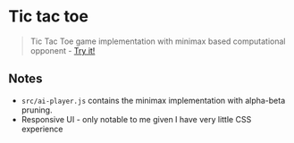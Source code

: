 # Tic tac toe

> Tic Tac Toe game implementation with minimax based computational opponent - [Try it!](http://eemp.io/projects/tic-tac-toe/)

## Notes

* `src/ai-player.js` contains the minimax implementation with alpha-beta
  pruning.
* Responsive UI - only notable to me given I have very little CSS experience

